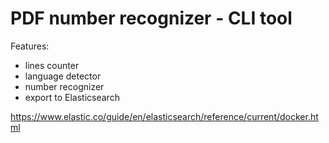# PDF number recognizer - CLI tool
Features:
- lines counter
- language detector
- number recognizer
- export to Elasticsearch

https://www.elastic.co/guide/en/elasticsearch/reference/current/docker.html
